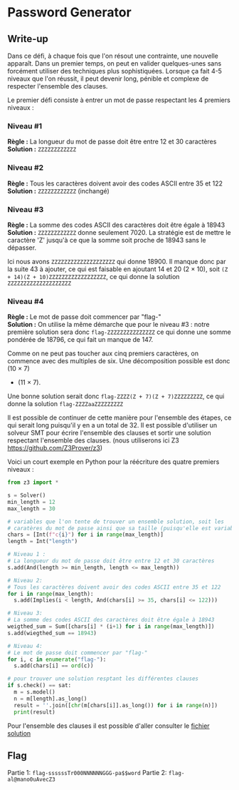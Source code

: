 # Password Generator

## Write-up

Dans ce défi, à chaque fois que l'on résout une contrainte, une 
nouvelle apparaît. Dans un premier temps, on peut en valider 
quelques-unes sans forcément utiliser des techniques plus sophistiquées. 
Lorsque ça fait 4-5 niveaux que l'on réussit, il peut devenir long, 
pénible et complexe de respecter l'ensemble des clauses.

Le premier défi consiste à entrer un mot de passe respectant les 4 
premiers niveaux :

### Niveau #1
**Règle :** La longueur du mot de passe doit être entre 12 et 30 
caractères  
**Solution :** `ZZZZZZZZZZZZ`

### Niveau #2
**Règle :** Tous les caractères doivent avoir des codes ASCII entre 
35 et 122  
**Solution :** `ZZZZZZZZZZZZ` (inchangé)

### Niveau #3
**Règle :** La somme des codes ASCII des caractères doit être égale à 
18943  
**Solution :** `ZZZZZZZZZZZZ` donne seulement 7020. La stratégie est 
de mettre le caractère 'Z' jusqu'à ce que la somme soit proche de 18943 
sans le dépasser.

Ici nous avons `ZZZZZZZZZZZZZZZZZZZZ` qui donne 18900. Il manque donc 
par la suite 43 à ajouter, ce qui est faisable en ajoutant 14 et 20 
(2 × 10), soit `(Z + 14)(Z + 10)ZZZZZZZZZZZZZZZZZZ`, ce qui donne la 
solution `ZZZZZZZZZZZZZZZZZZZZ`

### Niveau #4
**Règle :** Le mot de passe doit commencer par "flag-"  
**Solution :** On utilise la même démarche que pour le niveau #3 : 
notre première solution sera donc `flag-ZZZZZZZZZZZZZZZ` ce qui donne
 une somme pondérée de 18796, ce qui fait un manque de 147. 

Comme on ne peut pas toucher aux cinq premiers caractères, on commence 
avec des multiples de six. Une décomposition possible est donc (10 × 7) 
+ (11 × 7).

Une bonne solution serait donc `flag-ZZZZ(Z + 7)(Z + 7)ZZZZZZZZZ`, ce 
qui donne la solution `flag-ZZZZaaZZZZZZZZZ`


Il est possible de continuer de cette manière pour l'ensemble des étapes, 
ce qui serait long puisqu'il y en a un total de 32. Il est possible
d'utiliser un solveur SMT pour écrire l'ensemble des clauses et sortir 
une solution respectant l'ensemble des clauses. (nous utiliserons ici Z3
https://github.com/Z3Prover/z3)

Voici un court exemple en Python pour la réécriture des quatre 
premiers niveaux :

```py
from z3 import *

s = Solver()
min_length = 12
max_length = 30

# variables que l'on tente de trouver un ensemble solution, soit les 
# caratères du mot de passe ainsi que sa taille (puisqu'elle est variable)
chars = [Int(f"c{i}") for i in range(max_length)]
length = Int("length")

# Niveau 1 : 
# La longueur du mot de passe doit être entre 12 et 30 caractères 
s.add(And(length >= min_length, length <= max_length))

# Niveau 2:
# Tous les caractères doivent avoir des codes ASCII entre 35 et 122
for i in range(max_length):
  s.add(Implies(i < length, And(chars[i] >= 35, chars[i] <= 122)))

# Niveau 3:
# La somme des codes ASCII des caractères doit être égale à 18943
weigthed_sum = Sum([chars[i] * (i+1) for i in range(max_length)])
s.add(wiegthed_sum == 18943)

# Niveau 4:
# Le mot de passe doit commencer par "flag-"
for i, c in enumerate("flag-"):
  s.add(chars[i] == ord(c))

# pour trouver une solution resptant les différentes clauses
if s.check() == sat:
  m = s.model()
  n = m[length].as_long()
  result = ''.join([chr(m[chars[i]].as_long()) for i in range(n)])
  print(result)
```

Pour l'ensemble des clauses il est possible d'aller consulter le 
[fichier solution](solve.py)


## Flag

Partie 1: `flag-ssssssTr000NNNNNNGGG-pa$$word`
Partie 2: `flag-al@mano0uAvecZ3`
